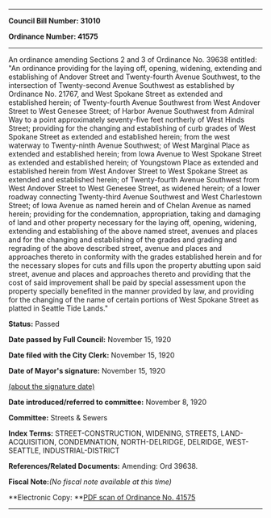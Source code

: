 

********

**Council Bill Number: 31010**
   
**Ordinance Number: 41575**
********

 An ordinance amending Sections 2 and 3 of Ordinance No. 39638 entitled: "An ordinance providing for the laying off, opening, widening, extending and establishing of Andover Street and Twenty-fourth Avenue Southwest, to the intersection of Twenty-second Avenue Southwest as established by Ordinance No. 21767, and West Spokane Street as extended and established herein; of Twenty-fourth Avenue Southwest from West Andover Street to West Genesee Street; of Harbor Avenue Southwest from Admiral Way to a point approximately seventy-five feet northerly of West Hinds Street; providing for the changing and establishing of curb grades of West Spokane Street as extended and established herein; from the west waterway to Twenty-ninth Avenue Southwest; of West Marginal Place as extended and established herein; from Iowa Avenue to West Spokane Street as extended and established herein; of Youngstown Place as extended and established herein from West Andover Street to West Spokane Street as extended and established herein; of Twenty-fourth Avenue Southwest from West Andover Street to West Genesee Street, as widened herein; of a lower roadway connecting Twenty-third Avenue Southwest and West Charlestown Street; of Iowa Avenue as named herein and of Chelan Avenue as named herein; providing for the condemnation, appropriation, taking and damaging of land and other property necessary for the laying off, opening, widening, extending and establishing of the above named street, avenues and places and for the changing and establishing of the grades and grading and regrading of the above described street, avenue and places and approaches thereto in conformity with the grades established herein and for the necessary slopes for cuts and fills upon the property abutting upon said street, avenue and places and approaches thereto and providing that the cost of said improvement shall be paid by special assessment upon the property specially benefited in the manner provided by law, and providing for the changing of the name of certain portions of West Spokane Street as platted in Seattle Tide Lands."

**Status:** Passed
   
**Date passed by Full Council:** November 15, 1920
   
**Date filed with the City Clerk:** November 15, 1920
   
**Date of Mayor's signature:** November 15, 1920
   
[(about the signature date)](/~public/approvaldate.htm)
   
   
   
**Date introduced/referred to committee:** November 8, 1920
   
**Committee:** Streets & Sewers
   
   
**Index Terms:** STREET-CONSTRUCTION, WIDENING, STREETS, LAND-ACQUISITION, CONDEMNATION, NORTH-DELRIDGE, DELRIDGE, WEST-SEATTLE, INDUSTRIAL-DISTRICT

**References/Related Documents:** Amending: Ord 39638.

**Fiscal Note:**_(No fiscal note available at this time)_

**Electronic Copy: **[PDF scan of Ordinance No. 41575](/~archives/Ordinances/Ord_41575.pdf)

********

